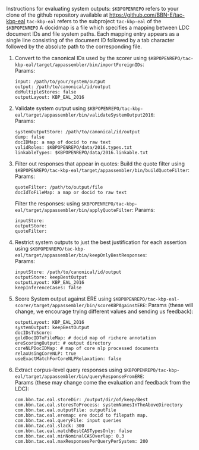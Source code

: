 Instructions for evaluating system outputs:
`$KBPOPENREPO` refers to your clone of the github repository available at https://github.com/BBN-E/tac-kbp-eal
`tac-kbp-eal` refers to the subproject `tac-kbp-eal` of the `$KBPOPENREPO`
A docidmap is a file which specifies a mapping between LDC document IDs and 
file system paths. Each mapping entry appears as a single line consisting of the
document ID followed by a tab character followed by the absolute path to
the corresponding file.

1. Convert to the canonical IDs used by the scorer  using `$KBPOPENREPO/tac-kbp-eal/target/appassembler/bin/importForeignIDs`:  
    Params:

    ```
    input: /path/to/your/system/output
    output: /path/to/canonical/id/output
    doMultipleStores: false
    outputLayout: KBP_EAL_2016
    ```

2. Validate system output using `$KBPOPENREPO/tac-kbp-eal/target/appassembler/bin/validateSystemOutput2016`:  
    Params:

    ```
    systemOutputStore: /path/to/canonical/id/output
    dump: false
    docIDMap: a map of docid to raw text
    validRoles: $KBPOPENREPO/data/2016.types.txt
    linkableTypes: $KBPOPENREPO/data/2016.linkable.txt
    ```

3. Filter out responses that appear in quotes:
    Build the quote filter using `$KBPOPENREPO/tac-kbp-eal/target/appassembler/bin/buildQuoteFilter`:
    Params:
    ```
    quoteFilter: /path/to/output/file
    docIdToFileMap: a map or docid to raw text
    ```

    Filter the responses: using `$KBPOPENREPO/tac-kbp-eal/target/appassembler/bin/applyQuoteFilter`:
    Params:

    ```
    inputStore:
    outputStore:
    quoteFilter:
    ```

4. Restrict system outputs to just the best justification for each assertion
 using `$KBPOPENREPO/tac-kbp-eal/target/appassembler/bin/keepOnlyBestResponses`:  
    Params:

    ```
    inputStore: /path/to/canonical/id/output
    outputStore: keepBestOutput
    outputLayout: KBP_EAL_2016
    keepInferenceCases: false
    ```
    
5. Score System output against ERE using `$KBPOPENREPO/tac-kbp-eal-scorer/target/appassembler/bin/scoreKBPAgainstERE`:
    Params (these will change, we encourage trying different values and sending us feedback):
    ```
    outputLayout: KBP_EAL_2016
    systemOutput: keepBestOutput
    docIDsToScore:
    goldDocIDToFileMap: # docid map of richere annotation
    ereScoringOutput: # output directory
    coreNLPDocIDMap: # map of core nlp processed documents
    relaxUsingCoreNLP: true
    useExactMatchForCoreNLPRelaxation: false
    ```


6. Extract corpus-level query responses using `$KBPOPENREPO/tac-kbp-eal/target/appassembler/bin/queryResponseFromERE`:  
    Params (these may change come the evaluation and feedback from the LDC):
    ```
    com.bbn.tac.eal.storeDir: /output/dir/of/keep/Best
    com.bbn.tac.eal.storesToProcess: systemNamesInTheAboveDirectory
    com.bbn.tac.eal.outputFile: outputFile
    com.bbn.tac.eal.eremap: ere docid to filepath map.
    com.bbn.tac.eal.queryFile: input queries
    com.bbn.tac.eal.slack: 300
    com.bbn.tac.eal.matchBestCASTypesOnly: false
    com.bbn.tac.eal.minNominalCASOverlap: 0.3
    com.bbn.tac.eal.maxResponsesPerQueryPerSystem: 200
    ```

